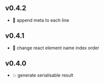 ## v0.4.2

* 🐞 append meta to each line

## v0.4.1

* 🐞 change react element name index order

## v0.4.0

* 💥 generate serialisable result
